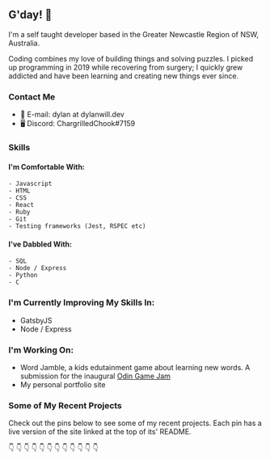 ## G'day! 👋

I'm a self taught developer based in the Greater Newcastle Region of NSW, Australia.

Coding combines my love of building things and solving puzzles. I picked up programming in 2019 while recovering from surgery; I quickly grew addicted and have been learning and creating new things ever since.

### Contact Me

- 📨 E-mail: dylan at dylanwill.dev
- 🖥 Discord: ChargrilledChook#7159

### Skills

#### I'm Comfortable With:

```
- Javascript
- HTML
- CSS
- React
- Ruby
- Git
- Testing frameworks (Jest, RSPEC etc)
```

#### I've Dabbled With:

```
- SQL
- Node / Express
- Python
- C
```

### I'm Currently Improving My Skills In:

- GatsbyJS
- Node / Express

### I'm Working On:

- Word Jamble, a kids edutainment game about learning new words. A submission for the inaugural [Odin Game Jam](https://itch.io/jam/top-jam-1)
- My personal portfolio site

### Some of My Recent Projects

Check out the pins below to see some of my recent projects. Each pin has a live version of the site linked at the top of its' README.

👇 👇 👇 👇 👇 👇 👇 👇 👇 👇 👇 👇

<!--
#### Word Jamble

View Live || View Code

#### Memory Cards

View Live || View Code

#### Chess

View Live || View Code

#### Weather App

View Live || View Code

#### Restaurant

View Live || View Code

#### Tic Tac Toe

View Live || View Code

#### Connect 4

View Live || View Code -->

<!-- ## Some Older Projects

### Mastermind

### Calculator

### Etch a Sketch -->

<!--
**ChargrilledChook/ChargrilledChook** is a ✨ _special_ ✨ repository because its `README.md` (this file) appears on your GitHub profile.

Here are some ideas to get you started:

- 🔭 I’m currently working on ...
- 🌱 I’m currently learning ...
- 👯 I’m looking to collaborate on ...
- 🤔 I’m looking for help with ...
- 💬 Ask me about ...
- 📫 How to reach me: ...
- 😄 Pronouns: ...
- ⚡ Fun fact: ...
-->
